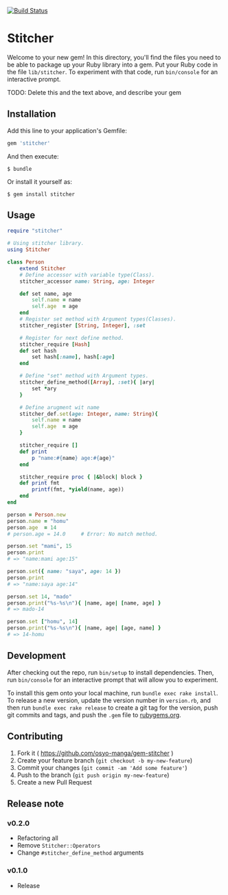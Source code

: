 [![Build Status](https://travis-ci.org/osyo-manga/gem-stitcher.svg?branch=master)](https://travis-ci.org/osyo-manga/gem-stitcher)

# Stitcher

Welcome to your new gem! In this directory, you'll find the files you need to be able to package up your Ruby library into a gem. Put your Ruby code in the file `lib/stitcher`. To experiment with that code, run `bin/console` for an interactive prompt.

TODO: Delete this and the text above, and describe your gem

## Installation

Add this line to your application's Gemfile:

```ruby
gem 'stitcher'
```

And then execute:

    $ bundle

Or install it yourself as:

    $ gem install stitcher

## Usage

```ruby
require "stitcher"

# Using stitcher library.
using Stitcher

class Person
	extend Stitcher
	# Define accessor with variable type(Class).
	stitcher_accessor name: String, age: Integer

	def set name, age
		self.name = name
		self.age  = age
	end
	# Register set method with Argument types(Classes).
	stitcher_register [String, Integer], :set

	# Register for next define method.
	stitcher_require [Hash]
	def set hash
		set hash[:name], hash[:age]
	end

	# Define "set" method with Argument types.
	stitcher_define_method([Array], :set){ |ary|
		set *ary
	}

	# Define arugment wit name
	stitcher_def.set(age: Integer, name: String){
		self.name = name
		self.age  = age
	}

	stitcher_require []
	def print
		p "name:#{name} age:#{age}"
	end

	stitcher_require proc { |&block| block }
	def print fmt
		printf(fmt, *yield(name, age))
	end
end

person = Person.new
person.name = "homu"
person.age  = 14
# person.age = 14.0		# Error: No match method.

person.set "mami", 15
person.print
# => "name:mami age:15"

person.set({ name: "saya", age: 14 })
person.print
# => "name:saya age:14"

person.set 14, "mado"
person.print("%s-%s\n"){ |name, age| [name, age] }
# => mado-14

person.set ["homu", 14]
person.print("%s-%s\n"){ |name, age| [age, name] }
# => 14-homu
```

## Development

After checking out the repo, run `bin/setup` to install dependencies. Then, run `bin/console` for an interactive prompt that will allow you to experiment.

To install this gem onto your local machine, run `bundle exec rake install`. To release a new version, update the version number in `version.rb`, and then run `bundle exec rake release` to create a git tag for the version, push git commits and tags, and push the `.gem` file to [rubygems.org](https://rubygems.org).

## Contributing

1. Fork it ( https://github.com/osyo-manga/gem-stitcher )
2. Create your feature branch (`git checkout -b my-new-feature`)
3. Commit your changes (`git commit -am 'Add some feature'`)
4. Push to the branch (`git push origin my-new-feature`)
5. Create a new Pull Request

## Release note

### v0.2.0

* Refactoring all
* Remove `Stitcher::Operators`
* Change `#stitcher_define_method` arguments

### v0.1.0

* Release


